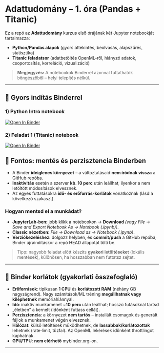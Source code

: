 # Adattudomány – 1. óra (Pandas + Titanic)

Ez a repó az **Adattudomány** kurzus első órájának két Jupyter notebookját tartalmazza:
- **Python/Pandas alapok** (gyors áttekintés, beolvasás, alapszűrés, statisztika)
- **Titanic feladatsor** (adatbetöltés OpenML-ről, hiányzó adatok, csoportosítás, korreláció, vizualizáció)

> **Megjegyzés:** A notebookok Binderrel azonnal futtathatók böngészőből – helyi telepítés nélkül.

---

## 👟 Gyors indítás Binderrel


### 1) Python Intro notebook
[![Open In Binder](https://mybinder.org/badge_logo.svg)](https://mybinder.org/v2/gh/korosig/DataScience/HEAD?labpath=1%20ora/1%20ora%20-%20Python%20Intro.ipynb)

### 2) Feladat 1 (Titanic) notebook
[![Open In Binder](https://mybinder.org/badge_logo.svg)](https://mybinder.org/v2/gh/korosig/DataScience/HEAD?labpath=1%20ora/1%20ora%20-%20Feladatok.ipynb)

## 💾 Fontos: mentés és perzisztencia Binderben

- A Binder **ideiglenes környezet** – a változtatásaid **nem íródnak vissza** a GitHub repóba.
- **Inaktivitás** esetén a szerver **kb. 10 perc** után leállhat; ilyenkor a nem letöltött módosítások elvesznek.
- Az egyes futtatásokra **idő- és erőforrás-korlátok** vonatkoznak (lásd a következő szakaszt).

### Hogyan mentsd el a munkádat?
- **JupyterLab-ben**: jobb klikk a notebookon → **Download** *(vagy File → Save and Export Notebook As → Notebook (.ipynb))*.
- **Classic nézetben**: *File → Download as → Notebook (.ipynb)*.
- **Verziókezeléshez**: dolgozz helyben, és **commit/push** a GitHub repóba; Binder újraindításkor a repó HEAD állapotát tölti be.

> Tipp: nagyobb feladat előtt készíts **gyakori letöltéseket** (lokális mentések), különösen, ha hosszabban nem futtatsz sejtet.

---

## 🧱 Binder korlátok (gyakorlati összefoglaló)

- **Erőforrások**: tipikusan **1 CPU** és **korlátozott RAM** (néhány GB nagyságrend). Nagy számítások/ML tréning **megállhatnak vagy kiléphetnek** memóriahiánnyal.
- **Idő**: inaktív munkamenet ~**10 perc** után leállhat; hosszú futásoknál tartsd „életben” a kernelt (időnként futtass cellát).
- **Perzisztencia**: a környezet **nem tartós** – installált csomagok és generált fájlok a munkamenet végén elvesznek.
- **Hálózat**: külső letöltések működhetnek, de **lassabbak/korlátozottak** lehetnek (rate‑limit, tűzfal). Az OpenML lekérések időnként throttlingot kaphatnak.
- **GPU/TPU**: **nem elérhető** mybinder.org-on.



---